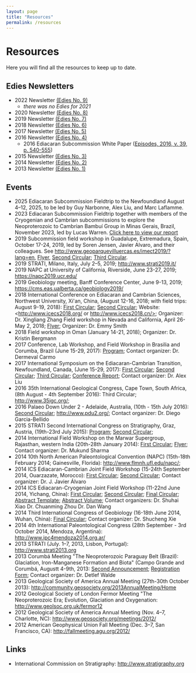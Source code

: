 ```yaml
---
layout: page
title: "Resources"
permalink: /resources
---
```


# Resources

Here you will find all the resources to keep up to date.

## Edies Newsletters

* 2022 Newsletter [(Edies No. 9)](/files/Edies_09_2022.pdf)
    * _there was no Edies for 2021_
* 2020 Newsletter [(Edies No. 8)](/files/Edies_08_2020.pdf)
* 2019 Newsletter [(Edies No. 7)](/files/Edies_07_2019.pdf)
* 2018 Newsletter [(Edies No. 6)](/files/Edies_06_2018.pdf)
* 2017 Newsletter [(Edies No. 5)](/files/Edies_05_2017.pdf)
* 2016 Newsletter [(Edies No. 4)](/files/Edies_04_2016.pdf)
    * 2016 Ediacaran Subcommission White Paper ([Episodes, 2016, v. 39, p. 540-555](https://doi.org/10.18814/epiiugs/2016/v39i4/103886))
* 2015 Newsletter [(Edies No. 3)](/files/Edies_03_2015.pdf)
* 2014 Newsletter [(Edies No. 2)](/files/Edies_02_2014.pdf)
* 2013 Newsletter [(Edies No. 1)](/files/Edies_01_2013.pdf)

## Events

* 2025 Ediacaran Subcommission Fieldtrip to the Newfoundland August 4–12, 2025, to be led by Guy Narbonne, Alex Liu, and Marc Laflamme.
* 2023 Ediacaran Subcommission Fieldtrip together with members of the Cryogenian and Cambrian subcommissions to explore the Neoproterozoic to Cambrian Bambuí Group in Minas Gerais, Brazil, November 2023, led by Lucas Warren. [Click here to view our report](/files/ICS-Ediacaran-Subcommission-Field-Trip-Bambui-Group-Brazil.pdf) 
* 2019 Subcommission field workshop in Guadalupe, Extremadura, Spain, October 17-24, 2019, led by Soren Jensen, Javier Alvaro, and their colleagues. See <http://www.geoparquevilluercas.es/imect2019/?lang=en>, [Flyer](https://drive.google.com/open?id=17H8juW0VdHDzNy0wBgi9hkgzwWbw1NCZ), [Second Circular](https://drive.google.com/open?id=1i2NcNv1G8-ksOcP6BCsPXSo9qgu_XAsj); [Third Circular](https://drive.google.com/open?id=1iMcmR4smznT_YRCXxjP_A0NYJZXGiWGo).
* 2019 STRATI, Milano, Italy, July 2–5, 2019; <http://www.strati2019.it/>
* 2019 NAPC at University of California, Riverside, June 23-27, 2019; <https://napc2019.ucr.edu/>
* 2019 Geobiology meeting, Banff Conference Center, June 9-13, 2019; <https://cms.eas.ualberta.ca/geobiology2019/>
* 2018 International Conference on Ediacaran and Cambrian Sciences, Northwest University, Xi'an, China, (August 12-16, 2018; with field trips: August 9-19, 2018): [First Circular](https://drive.google.com/open?id=1SyWgSCUMykMYGPMpr2GUzSG4zPh-DtPN); [Second Circular](https://drive.google.com/open?id=1Su8vaZXZoUg3ReBT4hmDKKat-LgqbK_T); Website: <http://www.icecs2018.org/ or http://www.icecs2018.cn/>; Organizer: Dr. Xingliang Zhang
Field workshop in Nevada and California, April 26-May 2, 2018; [Flyer](https://drive.google.com/open?id=1SyUfqZFqQ9n1PVkmlTA5kPcjYSVzWYWL); Organizer: Dr. Emmy Smith
* 2018 Field workshop in Oman (January 14-21, 2018); Organizer: Dr. Kristin Bergmann
* 2017 Conference, Lab Workshop, and Field Workshop in Brasilia and Corumba, Brazil (June 15-29, 2017): [Program](https://drive.google.com/open?id=1Sz8uoNHHUcF9UU2gHOxMEP7IsmEiEW0X); Contact organizer: Dr. Dermeval Carmo
* 2017 International Symposium on the Ediacaran-Cambrian Transition, Newfoundland, Canada, (June 15-29, 2017): [First Circular](https://drive.google.com/open?id=1S57RhfgaayGReJFsx9pZLguBmUVVqfBg); [Second Circular](https://drive.google.com/open?id=1SEHCPXQE99puX5iIMxbK9oko225_o0M5); [Third Circular](https://drive.google.com/open?id=1SH1fg_j-7JcBfKCmvQTOWLAJrQ0eB-e6); [Conference Report](https://drive.google.com/open?id=1E4t-QRWu2a0_taSmCt4uTNhiiUPsLv71); Contact organizer: Dr. Alex Liu
* 2016 35th International Geological Congress, Cape Town, South Africa, (8th August - 4th September 2016): Third Circular; <http://www.35igc.org/>;
* 2016 Palaeo Down Under 2 - Adelaide, Australia, (10th - 15th July 2016): [Second Circular](https://drive.google.com/open?id=1RqPgINZZLeZ9B-SKo4YwH000CYWX9eVf); <http://www.pdu2.org/>; Contact organizer: Dr. Diego Garcia-Bellido
* 2015 STRATI Second International Congress on Stratigraphy, Graz, Austria, (19th-23rd July 2015): [Program](http://www.google.com/url?q=http%3A%2F%2Fprogramm_strati2015_final.pdf&sa=D&sntz=1&usg=AFQjCNEU825lZVxZmC8p7yKyJMLOsmF7XQ); [Second Circular](https://drive.google.com/open?id=1TBA-ja9FZiSiE2o85cwOZRMJcQqKHNy4);
* 2014 International Field Workshop on the Marwar Supergroup, Rajasthan, western India (20th-28th January 2014): [First Circular](https://drive.google.com/open?id=1SPP-otlTgjADmjD2Bfch8q3MHg-aBCt1); [Flyer](https://drive.google.com/open?id=1SqhLBHZ8ErB06hrWyfk9hLHDqvrAAaXo); Contact organizer: Dr. Mukund Sharma
* 2014 10th North American Paleontological Convention (NAPC) (15th-18th February 2014; Gainesville, Florida): <http://www.flmnh.ufl.edu/napc/>;
* 2014 ICS Ediacaran-Cambrian Joint Field Workshop (15-24th September 2014, Ouarzazate, Morocco): [First Circular](https://drive.google.com/open?id=1T9plyijeThW5o2-7Dv67_CrCg_TePmg1); [Second Circular](https://drive.google.com/open?id=1pNKmTTKxJ_MGNugKiCqYMsXvBiPXLxGW); Contact organizer: Dr. J. Javier Álvaro
* 2014 ICS Ediacaran-Cryogenian Joint Field Workshop (11-22nd June 2014, Yichang, China): [First Circular](https://drive.google.com/open?id=1T18TT_ty6eRS2gQw3zmGApz-IUrvBY1N); [Second Circular](https://drive.google.com/open?id=105IAxfNJFX_hzrtod0mtSSfR2_EmZ4Bn); [Final Circular](https://drive.google.com/open?id=18l0MjLb0O_H5Z0MVKPrwWRmwPC2VSa2h); [Abstract Template](https://drive.google.com/open?id=11LEuOzrbeIALlD8gkx9RCeDqcw-Apc8r); [Abstract Volume](https://drive.google.com/open?id=11LEuOzrbeIALlD8gkx9RCeDqcw-Apc8r); Contact organizers: Dr. Shuhai Xiao Dr. Chuanming Zhou Dr. Dan Wang
* 2014 Third International Congress of Geobiology (16-18th June 2014, Wuhan, China): [Final Circular](https://drive.google.com/open?id=1VB_gnuDVybQbsB5ub1SBUjwSay97zVnO); Contact organizer: Dr. Shucheng Xie
* 2014 4th International Paleontological Congress (28th September - 3rd October 2014, Mendoza, Argentina): <http://www.ipc4mendoza2014.org.ar/>
* 2013 STRATI (July. 1–7, 2013, Lisbon, Portugal): <http://www.strati2013.org>
* 2013 Corumbá Meeting "The Neoproterozoic Paraguay Belt (Brazil): Glaciation, Iron-Manganese Formation and Biota" (Campo Grande and Corumbá, Augustt 4-9th, 2013: [Second Announcement](https://drive.google.com/open?id=1ScZFEEcLed1GsWtAsqltjWVxuKSu_BLF); [Registration Form](https://drive.google.com/open?id=1SdkL51l4jJQHH9GsI_V1yQ2DkWI7yUSl); Contact organizer: Dr. Detlef Walde
* 2013 Geological Society of America Annual Meeting (27th-30th October 2013): <http://community.geosociety.org/2013AnnualMeeting/Home>
* 2012 Geological Society of London Fermor Meeting "The Neoproterozoic Era; Evolution, Glaciation and Oxygenation: <http://www.geolsoc.org.uk/fermor12>
* 2012 Geological Society of America Annual Meeting (Nov. 4–7, Charlotte, NC): <http://www.geosociety.org/meetings/2012/>
* 2012 American Geophysical Union Fall Meeting (Dec. 3–7, San Francisco, CA): <http://fallmeeting.agu.org/2012/>

## Links

* International Commission on Stratigraphy: <http://www.stratigraphy.org>
